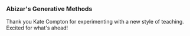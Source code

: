 ### Abizar's Generative Methods

Thank you Kate Compton for experimenting with a new style of teaching. Excited for what's ahead!